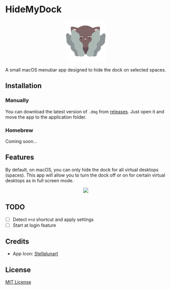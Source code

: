 # HideMyDock

<p align="center">
  <img src="resources/cat-4.png" />
</p>

A small macOS menubar app designed to hide the dock on selected spaces.

## Installation

### Manually

You can download the latest version of `.dmg` from [releases](https://github.com/a1usha/HideMyDock/releases/latest). Just open it and move the app to the application folder.

### Homebrew

Coming soon...

## Features

By default, on macOS, you can only hide the dock for all virtual desktops (spaces). This app will allow you to turn the dock off or on for certain virtual desktops as in full screen mode.

<p align="center">
  <img src="resources/demo.gif" />
</p>

## TODO
- [ ] Detect `⌘⌥d` shortcut and apply settings
- [ ] Start at login feature

## Credits

- App Icon: [Stellalunart](https://www.flaticon.com/authors/stellalunart)

## License
[MIT License](https://github.com/a1usha/HideMyDock/blob/main/LICENSE)
